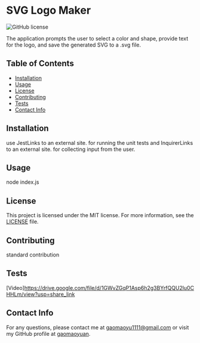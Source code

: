 #  SVG Logo Maker

![GitHub license](https://img.shields.io/badge/license-MIT-blue.svg)

The application prompts the user to select a color and shape, provide text for the logo, and save the generated SVG to a .svg file.

## Table of Contents
- [Installation](#installation)
- [Usage](#usage)
- [License](#licnese)
- [Contributing](#contributing)
- [Tests](#tests)
- [Contact Info](#contactinfo)

## Installation

use JestLinks to an external site. for running the unit tests and InquirerLinks to an external site. for collecting input from the user.

## Usage

node index.js

## License

This project is licensed under the MIT license. For more information, see the [LICENSE]([MIT](https://opensource.org/licenses/MIT)) file.

## Contributing

standard contribution

## Tests

[Video]https://drive.google.com/file/d/1GWvZGqP1Asp6h2g3BYrfQQU2lu0CHHLm/view?usp=share_link

## Contact Info

For any questions, please contact me at gaomaoyu1111@gmail.com or visit my GitHub profile at [gaomaoyuan](https://github.com/gaomaoyuan).

